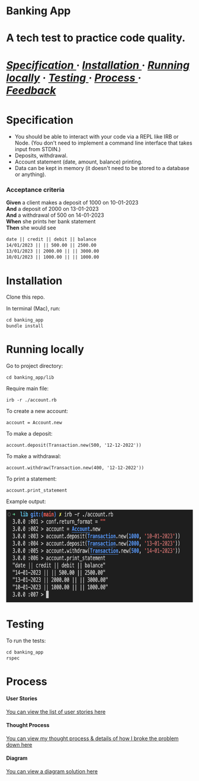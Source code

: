 <h1> Banking App <h1> 
<div>
A tech test to practice code quality.
<h5>
<a href='https://github.com/kwatts949/banking_app/blob/main/README.md#Specification'> Specification </a> <span> · </span>
<a href='https://github.com/kwatts949/banking_app/blob/main/README.md#Installation'> Installation </a><span> · </span>
<a href='https://github.com/kwatts949/banking_app/blob/main/README.md#Running-locally'> Running locally</a><span> · </span>
<a href='https://github.com/kwatts949/banking_app/blob/main/README.md#Testing'> Testing </a><span> · </span>
<a href='https://github.com/kwatts949/banking_app/blob/main/README.md#Process'> Process </a>  <span> · </span>
<a href='https://github.com/kwatts949/banking_app/wiki/Feedback'> Feedback </a>  
<h5>
</div>

# Specification

- You should be able to interact with your code via a REPL like IRB or Node. (You don't need to implement a command line interface that takes input from STDIN.)
- Deposits, withdrawal.
- Account statement (date, amount, balance) printing.
- Data can be kept in memory (it doesn't need to be stored to a database or anything).

### Acceptance criteria

**Given** a client makes a deposit of 1000 on 10-01-2023  
**And** a deposit of 2000 on 13-01-2023  
**And** a withdrawal of 500 on 14-01-2023  
**When** she prints her bank statement  
**Then** she would see

```
date || credit || debit || balance
14/01/2023 || || 500.00 || 2500.00
13/01/2023 || 2000.00 || || 3000.00
10/01/2023 || 1000.00 || || 1000.00
```

# Installation

Clone this repo.

In terminal (Mac), run:

```
cd banking_app
bundle install
```

# Running locally

Go to project directory:

```
cd banking_app/lib
```

Require main file:

```
irb -r ./account.rb
```

To create a new account:

```
account = Account.new
```

To make a deposit:

```
account.deposit(Transaction.new(500, '12-12-2022'))
```

To make a withdrawal:

```
account.withdraw(Transaction.new(400, '12-12-2022'))
```

To print a statement:

```
account.print_statement
```

Example output: <br>

<div align='center'>
<img src="/resources/app_output.png" width="600" height="250" />
</div>

# Testing

To run the tests:

```
cd banking_app
rspec
```

# Process

<h4>User Stories</h4>
<a href='https://github.com/kwatts949/banking_app/wiki/User-Stories'> You can view the list of user stories here </a>
<h4>Thought Process</h4>
<a href='https://github.com/kwatts949/banking_app/wiki/Thought-Process'> You can view my thought process & details of how I broke the problem down here </a>
<h4>Diagram</h4>
<a href='https://github.com/kwatts949/banking_app/wiki/Diagram'> You can view a diagram solution here </a>
